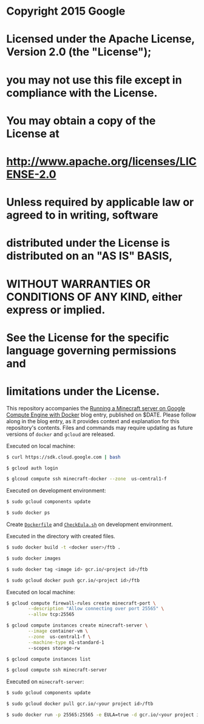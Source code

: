 # Copyright 2015 Google
# Licensed under the Apache License, Version 2.0 (the "License");
# you may not use this file except in compliance with the License.
# You may obtain a copy of the License at

#      http://www.apache.org/licenses/LICENSE-2.0

# Unless required by applicable law or agreed to in writing, software
# distributed under the License is distributed on an "AS IS" BASIS,
# WITHOUT WARRANTIES OR CONDITIONS OF ANY KIND, either express or implied.
# See the License for the specific language governing permissions and
# limitations under the License.

This repository accompanies the [Running a Minecraft server on Google Compute Engine with Docker](http:/www.blog.juliaferraioli.com/tbd) blog entry, published on $DATE. Please follow along in the blog entry, as it provides context and explanation for this repository's contents. Files and commands may require updating as future versions of `docker` and `gcloud` are released.

Executed on local machine:

```bash
$ curl https://sdk.cloud.google.com | bash

$ gcloud auth login

$ glcoud compute ssh minecraft-docker --zone  us-central1-f
```

Executed on development environment:
```bash
$ sudo gcloud components update

$ sudo docker ps
```
Create [`Dockerfile`](https://github.com/juliaferraioli/code_snippets/blogs/ftb_gce_docker/Dockerfile) and [`CheckEula.sh`](https://github.com/juliaferraioli/code_snippets/blogs/ftb_gce_docker/CheckEula.sh) on development environment.

Executed in the directory with created files.

```bash
$ sudo docker build -t <docker user>/ftb .

$ sudo docker images

$ sudo docker tag <image id> gcr.io/<project id>/ftb

$ sudo gcloud docker push gcr.io/<project id>/ftb
```
Executed on  local machine:

```bash
$ gcloud compute firewall-rules create minecraft-port \
		--description "Allow connecting over port 25565" \
        --allow tcp:25565

$ gcloud compute instances create minecraft-server \
		--image container-vm \
		--zone  us-central1-f \
		--machine-type n1-standard-1
		--scopes storage-rw

$ gcloud compute instances list

$ gcloud compute ssh minecraft-server
```

Executed on `minecraft-server`:

```bash
$ sudo gcloud components update

$ sudo gcloud docker pull gcr.io/<your project id>/ftb

$ sudo docker run -p 25565:25565 -e EULA=true -d gcr.io/<your project id>/ftb
```
